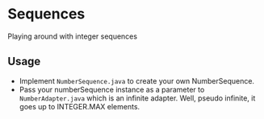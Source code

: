 # Sequences

Playing around with integer sequences

## Usage
- Implement `NumberSequence.java` to create your own NumberSequence.
- Pass your numberSequence instance as a parameter to `NumberAdapter.java` which is an infinite adapter. Well, pseudo infinite, it goes up to INTEGER.MAX elements.

